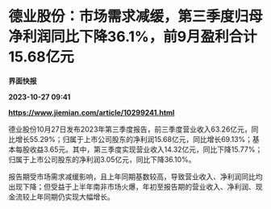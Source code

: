 # 德业股份：市场需求减缓，第三季度归母净利润同比下降36.1%，前9月盈利合计15.68亿元
**界面快报**

**2023-10-27 09:41**

**https://www.jiemian.com/article/10299241.html**

德业股份10月27日发布2023年第三季度报告，前三季度营业收入63.26亿元，同比增长55.29%；归属于上市公司股东的净利润15.68亿元，同比增长69.13%；基本每股收益3.65元。其中，第三季度实现营业收入14.32亿元，同比下降15.77%；归属于上市公司股东的净利润3.05亿元，同比下降36.10%。

报告期受市场需求减缓影响，且上年同期基数较高，导致营业收入、净利润同比均出现下降；但受益于上半年南非市场火爆，年初至报告期的营业收入、净利润、现金流较上年同期仍实现大幅增长。
